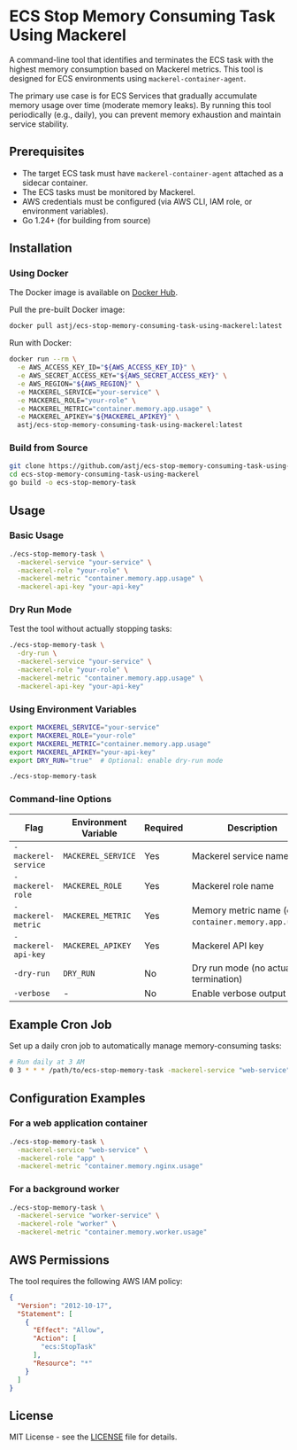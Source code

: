 # ECS Stop Memory Consuming Task Using Mackerel

A command-line tool that identifies and terminates the ECS task with the highest memory consumption based on Mackerel metrics. This tool is designed for ECS environments using `mackerel-container-agent`.

The primary use case is for ECS Services that gradually accumulate memory usage over time (moderate memory leaks). By running this tool periodically (e.g., daily), you can prevent memory exhaustion and maintain service stability.

## Prerequisites

- The target ECS task must have `mackerel-container-agent` attached as a sidecar container.
- The ECS tasks must be monitored by Mackerel.
- AWS credentials must be configured (via AWS CLI, IAM role, or environment variables).
- Go 1.24+ (for building from source)

## Installation

<!--
### Download Binary

Download the latest release from the [releases page](https://github.com/astj/ecs-stop-memory-consuming-task-using-mackerel/releases).
-->

### Using Docker

The Docker image is available on [Docker Hub](https://hub.docker.com/r/astj/ecs-stop-memory-consuming-task-using-mackerel).

Pull the pre-built Docker image:

```bash
docker pull astj/ecs-stop-memory-consuming-task-using-mackerel:latest
```

Run with Docker:

```bash
docker run --rm \
  -e AWS_ACCESS_KEY_ID="${AWS_ACCESS_KEY_ID}" \
  -e AWS_SECRET_ACCESS_KEY="${AWS_SECRET_ACCESS_KEY}" \
  -e AWS_REGION="${AWS_REGION}" \
  -e MACKEREL_SERVICE="your-service" \
  -e MACKEREL_ROLE="your-role" \
  -e MACKEREL_METRIC="container.memory.app.usage" \
  -e MACKEREL_APIKEY="${MACKEREL_APIKEY}" \
  astj/ecs-stop-memory-consuming-task-using-mackerel:latest
```

### Build from Source

```bash
git clone https://github.com/astj/ecs-stop-memory-consuming-task-using-mackerel.git
cd ecs-stop-memory-consuming-task-using-mackerel
go build -o ecs-stop-memory-task
```

## Usage

### Basic Usage

```bash
./ecs-stop-memory-task \
  -mackerel-service "your-service" \
  -mackerel-role "your-role" \
  -mackerel-metric "container.memory.app.usage" \
  -mackerel-api-key "your-api-key"
```

### Dry Run Mode

Test the tool without actually stopping tasks:

```bash
./ecs-stop-memory-task \
  -dry-run \
  -mackerel-service "your-service" \
  -mackerel-role "your-role" \
  -mackerel-metric "container.memory.app.usage" \
  -mackerel-api-key "your-api-key"
```

### Using Environment Variables

```bash
export MACKEREL_SERVICE="your-service"
export MACKEREL_ROLE="your-role"
export MACKEREL_METRIC="container.memory.app.usage"
export MACKEREL_APIKEY="your-api-key"
export DRY_RUN="true"  # Optional: enable dry-run mode

./ecs-stop-memory-task
```

### Command-line Options

| Flag | Environment Variable | Required | Description |
|------|---------------------|----------|-------------|
| `-mackerel-service` | `MACKEREL_SERVICE` | Yes | Mackerel service name |
| `-mackerel-role` | `MACKEREL_ROLE` | Yes | Mackerel role name |
| `-mackerel-metric` | `MACKEREL_METRIC` | Yes | Memory metric name (e.g., `container.memory.app.usage`) |
| `-mackerel-api-key` | `MACKEREL_APIKEY` | Yes | Mackerel API key |
| `-dry-run` | `DRY_RUN` | No | Dry run mode (no actual task termination) |
| `-verbose` | - | No | Enable verbose output |


## Example Cron Job

Set up a daily cron job to automatically manage memory-consuming tasks:

```bash
# Run daily at 3 AM
0 3 * * * /path/to/ecs-stop-memory-task -mackerel-service "web-service" -mackerel-role "app" -mackerel-metric "container.memory.app.usage" -mackerel-api-key "your-key" >> /var/log/ecs-memory-cleanup.log 2>&1
```

## Configuration Examples

### For a web application container

```bash
./ecs-stop-memory-task \
  -mackerel-service "web-service" \
  -mackerel-role "app" \
  -mackerel-metric "container.memory.nginx.usage"
```

### For a background worker

```bash
./ecs-stop-memory-task \
  -mackerel-service "worker-service" \
  -mackerel-role "worker" \
  -mackerel-metric "container.memory.worker.usage"
```

## AWS Permissions

The tool requires the following AWS IAM policy:

```json
{
  "Version": "2012-10-17",
  "Statement": [
    {
      "Effect": "Allow",
      "Action": [
        "ecs:StopTask"
      ],
      "Resource": "*"
    }
  ]
}
```

## License

MIT License - see the [LICENSE](LICENSE) file for details.
